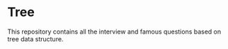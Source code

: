 # Tree

This repository contains all the interview and famous questions based on tree data structure.
